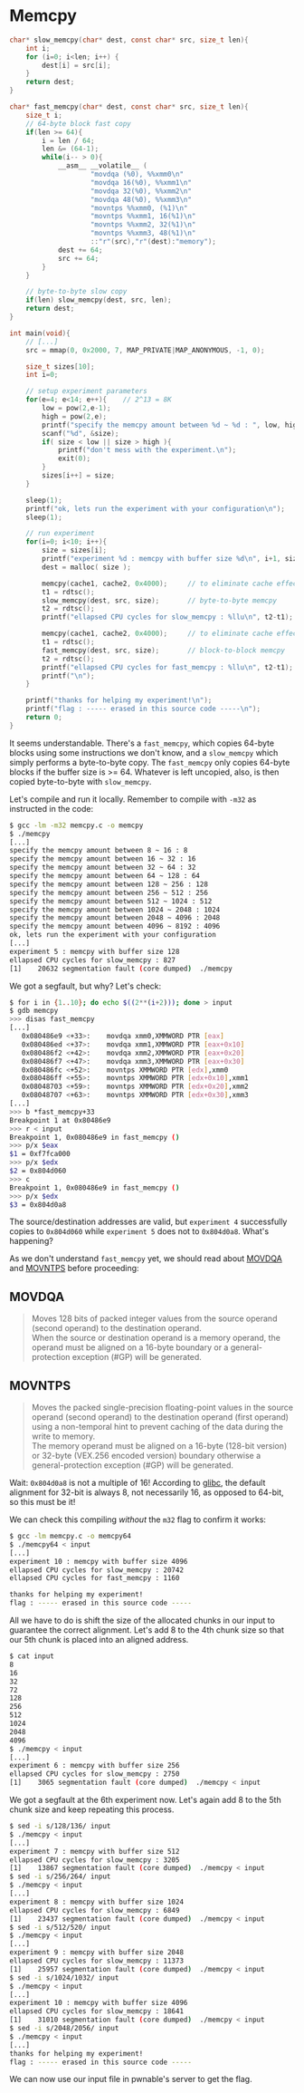 # Memcpy

```c
char* slow_memcpy(char* dest, const char* src, size_t len){
    int i;
    for (i=0; i<len; i++) {
        dest[i] = src[i];
    }
    return dest;
}

char* fast_memcpy(char* dest, const char* src, size_t len){
    size_t i;
    // 64-byte block fast copy
    if(len >= 64){
        i = len / 64;
        len &= (64-1);
        while(i-- > 0){
            __asm__ __volatile__ (
                    "movdqa (%0), %%xmm0\n"
                    "movdqa 16(%0), %%xmm1\n"
                    "movdqa 32(%0), %%xmm2\n"
                    "movdqa 48(%0), %%xmm3\n"
                    "movntps %%xmm0, (%1)\n"
                    "movntps %%xmm1, 16(%1)\n"
                    "movntps %%xmm2, 32(%1)\n"
                    "movntps %%xmm3, 48(%1)\n"
                    ::"r"(src),"r"(dest):"memory");
            dest += 64;
            src += 64;
        }
    }

    // byte-to-byte slow copy
    if(len) slow_memcpy(dest, src, len);
    return dest;
}

int main(void){
    // [...]
    src = mmap(0, 0x2000, 7, MAP_PRIVATE|MAP_ANONYMOUS, -1, 0);

    size_t sizes[10];
    int i=0;

    // setup experiment parameters
    for(e=4; e<14; e++){	// 2^13 = 8K
        low = pow(2,e-1);
        high = pow(2,e);
        printf("specify the memcpy amount between %d ~ %d : ", low, high);
        scanf("%d", &size);
        if( size < low || size > high ){
            printf("don't mess with the experiment.\n");
            exit(0);
        }
        sizes[i++] = size;
    }

    sleep(1);
    printf("ok, lets run the experiment with your configuration\n");
    sleep(1);

    // run experiment
    for(i=0; i<10; i++){
        size = sizes[i];
        printf("experiment %d : memcpy with buffer size %d\n", i+1, size);
        dest = malloc( size );

        memcpy(cache1, cache2, 0x4000);		// to eliminate cache effect
        t1 = rdtsc();
        slow_memcpy(dest, src, size);		// byte-to-byte memcpy
        t2 = rdtsc();
        printf("ellapsed CPU cycles for slow_memcpy : %llu\n", t2-t1);

        memcpy(cache1, cache2, 0x4000);		// to eliminate cache effect
        t1 = rdtsc();
        fast_memcpy(dest, src, size);		// block-to-block memcpy
        t2 = rdtsc();
        printf("ellapsed CPU cycles for fast_memcpy : %llu\n", t2-t1);
        printf("\n");
    }

    printf("thanks for helping my experiment!\n");
    printf("flag : ----- erased in this source code -----\n");
    return 0;
}
```

It seems understandable. There's a `fast_memcpy`, which copies 64-byte blocks using some instructions we don't know, and a `slow_memcpy` which simply performs a byte-to-byte copy. The `fast_memcpy` only copies 64-byte blocks if the buffer size is >= 64. Whatever is left uncopied, also, is then copied byte-to-byte with `slow_memcpy`.

Let's compile and run it locally. Remember to compile with `-m32` as instructed in the code:

```bash
$ gcc -lm -m32 memcpy.c -o memcpy
$ ./memcpy
[...]
specify the memcpy amount between 8 ~ 16 : 8
specify the memcpy amount between 16 ~ 32 : 16
specify the memcpy amount between 32 ~ 64 : 32
specify the memcpy amount between 64 ~ 128 : 64
specify the memcpy amount between 128 ~ 256 : 128
specify the memcpy amount between 256 ~ 512 : 256
specify the memcpy amount between 512 ~ 1024 : 512
specify the memcpy amount between 1024 ~ 2048 : 1024
specify the memcpy amount between 2048 ~ 4096 : 2048
specify the memcpy amount between 4096 ~ 8192 : 4096
ok, lets run the experiment with your configuration
[...]
experiment 5 : memcpy with buffer size 128
ellapsed CPU cycles for slow_memcpy : 827
[1]    20632 segmentation fault (core dumped)  ./memcpy
```

We got a segfault, but why? Let's check:

```bash
$ for i in {1..10}; do echo $((2**(i+2))); done > input
$ gdb memcpy
>>> disas fast_memcpy
[...]
   0x080486e9 <+33>:	movdqa xmm0,XMMWORD PTR [eax]
   0x080486ed <+37>:	movdqa xmm1,XMMWORD PTR [eax+0x10]
   0x080486f2 <+42>:	movdqa xmm2,XMMWORD PTR [eax+0x20]
   0x080486f7 <+47>:	movdqa xmm3,XMMWORD PTR [eax+0x30]
   0x080486fc <+52>:	movntps XMMWORD PTR [edx],xmm0
   0x080486ff <+55>:	movntps XMMWORD PTR [edx+0x10],xmm1
   0x08048703 <+59>:	movntps XMMWORD PTR [edx+0x20],xmm2
   0x08048707 <+63>:	movntps XMMWORD PTR [edx+0x30],xmm3
[...]
>>> b *fast_memcpy+33
Breakpoint 1 at 0x80486e9
>>> r < input
Breakpoint 1, 0x080486e9 in fast_memcpy ()
>>> p/x $eax
$1 = 0xf7fca000
>>> p/x $edx
$2 = 0x804d060
>>> c
Breakpoint 1, 0x080486e9 in fast_memcpy ()
>>> p/x $edx
$3 = 0x804d0a8
```

The source/destination addresses are valid, but `experiment 4` successfully copies to `0x804d060` while `experiment 5` does not to `0x804d0a8`. What's happening?

As we don't understand `fast_memcpy` yet, we should read about [MOVDQA](http://www.felixcloutier.com/x86/MOVDQA.html) and [MOVNTPS](http://www.felixcloutier.com/x86/MOVNTPS.html) before proceeding:

## MOVDQA

> Moves 128 bits of packed integer values from the source operand (second operand) to the destination operand.  
> When the source or destination operand is a memory operand, the operand must be aligned on a 16-byte boundary or a general-protection exception (#GP) will be generated.

## MOVNTPS

> Moves the packed single-precision floating-point values in the source operand (second operand) to the destination operand (first operand) using a non-temporal hint to prevent caching of the data during the write to memory.  
> The memory operand must be aligned on a 16-byte (128-bit version) or 32-byte (VEX.256 encoded version) boundary otherwise a general-protection exception (#GP) will be generated.

Wait: `0x804d0a8` is not a multiple of 16! According to [glibc](http://www.delorie.com/gnu/docs/glibc/libc_31.html), the default alignment for 32-bit is always 8, not necessarily 16, as opposed to 64-bit, so this must be it!

We can check this compiling *without* the `m32` flag to confirm it works:

```bash
$ gcc -lm memcpy.c -o memcpy64
$ ./memcpy64 < input
[...]
experiment 10 : memcpy with buffer size 4096
ellapsed CPU cycles for slow_memcpy : 20742
ellapsed CPU cycles for fast_memcpy : 1160

thanks for helping my experiment!
flag : ----- erased in this source code -----
```

All we have to do is shift the size of the allocated chunks in our input to guarantee the correct alignment. Let's add 8 to the 4th chunk size so that our 5th chunk is placed into an aligned address.

```bash
$ cat input
8
16
32
72
128
256
512
1024
2048
4096
$ ./memcpy < input
[...]
experiment 6 : memcpy with buffer size 256
ellapsed CPU cycles for slow_memcpy : 2750
[1]    3065 segmentation fault (core dumped)  ./memcpy < input
```

We got a segfault at the 6th experiment now. Let's again add 8 to the 5th chunk size and keep repeating this process.

```bash
$ sed -i s/128/136/ input
$ ./memcpy < input
[...]
experiment 7 : memcpy with buffer size 512
ellapsed CPU cycles for slow_memcpy : 3205
[1]    13867 segmentation fault (core dumped)  ./memcpy < input
$ sed -i s/256/264/ input
$ ./memcpy < input
[...]
experiment 8 : memcpy with buffer size 1024
ellapsed CPU cycles for slow_memcpy : 6849
[1]    23437 segmentation fault (core dumped)  ./memcpy < input
$ sed -i s/512/520/ input
$ ./memcpy < input
[...]
experiment 9 : memcpy with buffer size 2048
ellapsed CPU cycles for slow_memcpy : 11373
[1]    25957 segmentation fault (core dumped)  ./memcpy < input
$ sed -i s/1024/1032/ input
$ ./memcpy < input
[...]
experiment 10 : memcpy with buffer size 4096
ellapsed CPU cycles for slow_memcpy : 18641
[1]    31010 segmentation fault (core dumped)  ./memcpy < input
$ sed -i s/2048/2056/ input
$ ./memcpy < input
[...]
thanks for helping my experiment!
flag : ----- erased in this source code -----
```

We can now use our input file in pwnable's server to get the flag.
